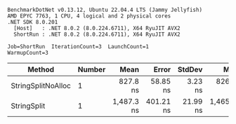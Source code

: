 ```

BenchmarkDotNet v0.13.12, Ubuntu 22.04.4 LTS (Jammy Jellyfish)
AMD EPYC 7763, 1 CPU, 4 logical and 2 physical cores
.NET SDK 8.0.201
  [Host]   : .NET 8.0.2 (8.0.224.6711), X64 RyuJIT AVX2
  ShortRun : .NET 8.0.2 (8.0.224.6711), X64 RyuJIT AVX2

Job=ShortRun  IterationCount=3  LaunchCount=1  
WarmupCount=3  

```
| Method             | Number | Mean       | Error     | StdDev   | Min        | Max        | Gen0   | Allocated |
|------------------- |------- |-----------:|----------:|---------:|-----------:|-----------:|-------:|----------:|
| StringSplitNoAlloc | 1      |   827.8 ns |  58.85 ns |  3.23 ns |   826.0 ns |   831.6 ns |      - |         - |
| StringSplit        | 1      | 1,487.3 ns | 401.21 ns | 21.99 ns | 1,465.6 ns | 1,509.6 ns | 0.0381 |    3208 B |
